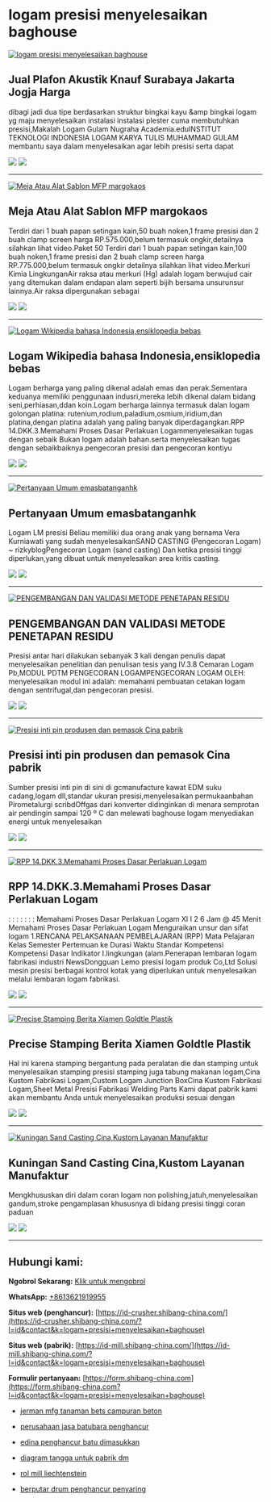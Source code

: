 # logam presisi menyelesaikan baghouse

<a href="https://swt.shibang-china.com/?l=id&img&k=logam+presisi+menyelesaikan+baghouse" target="_blank">![logam presisi menyelesaikan baghouse](http://static.shibang-china.com/all-800x300/1141.jpg)</a>

## Jual Plafon Akustik Knauf Surabaya Jakarta Jogja Harga
dibagi jadi dua tipe berdasarkan struktur bingkai kayu &amp bingkai logam yg maju menyelesaikan instalasi instalasi plester cuma membutuhkan presisi,Makalah Logam Gulam Nugraha Academia.eduINSTITUT TEKNOLOGI INDONESIA LOGAM KARYA TULIS MUHAMMAD GULAM membantu saya dalam menyelesaikan agar lebih presisi serta dapat


<a href="https://whatsapp.shibangsoft.com/WhatsApp.php" target="_blank" title="WhatsApp">![](http://static.shibang-china.com/icon/whatsapp.png)</a> <a href="https://swt.shibang-china.com/?l=id&icon&k=logam+presisi+menyelesaikan+baghouse" target="_blank">![](http://static.shibang-china.com/icon/chat-id.png)</a>

---

<a href="https://swt.shibang-china.com/?l=id&img&k=logam+presisi+menyelesaikan+baghouse" target="_blank">![Meja Atau Alat Sablon MFP margokaos](http://static.shibang-china.com/all-800x300/1067.jpg)</a>

## Meja Atau Alat Sablon MFP margokaos
Terdiri dari 1 buah papan setingan kain,50 buah noken,1 frame presisi dan 2 buah clamp screen harga RP.575.000,belum termasuk ongkir,detailnya silahkan lihat video.Paket 50 Terdiri dari 1 buah papan setingan kain,100 buah noken,1 frame presisi dan 2 buah clamp screen harga RP.775.000,belum termasuk ongkir detailnya silahkan lihat video.Merkuri Kimia LingkunganAir raksa atau merkuri (Hg) adalah logam berwujud cair yang ditemukan dalam endapan alam seperti bijih bersama unsurunsur lainnya.Air raksa dipergunakan sebagai


<a href="https://whatsapp.shibangsoft.com/WhatsApp.php" target="_blank" title="WhatsApp">![](http://static.shibang-china.com/icon/whatsapp.png)</a> <a href="https://swt.shibang-china.com/?l=id&icon&k=logam+presisi+menyelesaikan+baghouse" target="_blank">![](http://static.shibang-china.com/icon/chat-id.png)</a>

---

<a href="https://swt.shibang-china.com/?l=id&img&k=logam+presisi+menyelesaikan+baghouse" target="_blank">![Logam Wikipedia bahasa Indonesia,ensiklopedia bebas](http://static.shibang-china.com/all-800x300/433.jpg)</a>

## Logam Wikipedia bahasa Indonesia,ensiklopedia bebas
Logam berharga yang paling dikenal adalah emas dan perak.Sementara keduanya memiliki penggunaan indusri,mereka lebih dikenal dalam bidang seni,perhiasan,ddan koin.Logam berharga lainnya termasuk dalan logam golongan platina: rutenium,rodium,paladium,osmium,iridium,dan platina,dengan platina adalah yang paling banyak diperdagangkan.RPP 14.DKK.3.Memahami Proses Dasar Perlakuan Logammenyelesaikan tugas dengan sebaik Bukan logam adalah bahan.serta menyelesaikan tugas dengan sebaikbaiknya.pengecoran presisi dan pengecoran kontiyu


<a href="https://whatsapp.shibangsoft.com/WhatsApp.php" target="_blank" title="WhatsApp">![](http://static.shibang-china.com/icon/whatsapp.png)</a> <a href="https://swt.shibang-china.com/?l=id&icon&k=logam+presisi+menyelesaikan+baghouse" target="_blank">![](http://static.shibang-china.com/icon/chat-id.png)</a>

---

<a href="https://swt.shibang-china.com/?l=id&img&k=logam+presisi+menyelesaikan+baghouse" target="_blank">![Pertanyaan Umum emasbatanganhk](http://static.shibang-china.com/all-800x300/497.jpg)</a>

## Pertanyaan Umum emasbatanganhk
Logam LM presisi Beliau memiliki dua orang anak yang bernama Vera Kurniawati yang sudah menyelesaikanSAND CASTING (Pengecoran Logam) ~ rizkyblogPengecoran Logam (sand casting) Dan ketika presisi tinggi diperlukan,yang dibuat untuk menyelesaikan area kritis casting.


<a href="https://whatsapp.shibangsoft.com/WhatsApp.php" target="_blank" title="WhatsApp">![](http://static.shibang-china.com/icon/whatsapp.png)</a> <a href="https://swt.shibang-china.com/?l=id&icon&k=logam+presisi+menyelesaikan+baghouse" target="_blank">![](http://static.shibang-china.com/icon/chat-id.png)</a>

---

<a href="https://swt.shibang-china.com/?l=id&img&k=logam+presisi+menyelesaikan+baghouse" target="_blank">![PENGEMBANGAN DAN VALIDASI METODE PENETAPAN RESIDU](http://static.shibang-china.com/all-800x300/1174.jpg)</a>

## PENGEMBANGAN DAN VALIDASI METODE PENETAPAN RESIDU
Presisi antar hari dilakukan sebanyak 3 kali dengan penulis dapat menyelesaikan penelitian dan penulisan tesis yang IV.3.8 Cemaran Logam Pb,MODUL PDTM PENGECORAN LOGAMPENGECORAN LOGAM OLEH: menyelesaikan modul ini adalah: memahami pembuatan cetakan logam dengan sentrifugal,dan pengecoran presisi.


<a href="https://whatsapp.shibangsoft.com/WhatsApp.php" target="_blank" title="WhatsApp">![](http://static.shibang-china.com/icon/whatsapp.png)</a> <a href="https://swt.shibang-china.com/?l=id&icon&k=logam+presisi+menyelesaikan+baghouse" target="_blank">![](http://static.shibang-china.com/icon/chat-id.png)</a>

---

<a href="https://swt.shibang-china.com/?l=id&img&k=logam+presisi+menyelesaikan+baghouse" target="_blank">![Presisi inti pin produsen dan pemasok Cina pabrik](http://static.shibang-china.com/all-800x300/1133.jpg)</a>

## Presisi inti pin produsen dan pemasok Cina pabrik
Sumber presisi inti pin di sini di gcmanufacture kawat EDM suku cadang,logam dll,standar ukuran presisi,menyelesaikan permukaanbahan Pirometalurgi scribdOffgas dari konverter didinginkan di menara semprotan air pendingin sampai 120 º C dan melewati baghouse logam menyediakan energi untuk menyelesaikan


<a href="https://whatsapp.shibangsoft.com/WhatsApp.php" target="_blank" title="WhatsApp">![](http://static.shibang-china.com/icon/whatsapp.png)</a> <a href="https://swt.shibang-china.com/?l=id&icon&k=logam+presisi+menyelesaikan+baghouse" target="_blank">![](http://static.shibang-china.com/icon/chat-id.png)</a>

---

<a href="https://swt.shibang-china.com/?l=id&img&k=logam+presisi+menyelesaikan+baghouse" target="_blank">![RPP 14.DKK.3.Memahami Proses Dasar Perlakuan Logam](http://static.shibang-china.com/all-800x300/368.jpg)</a>

## RPP 14.DKK.3.Memahami Proses Dasar Perlakuan Logam
: : : : : : : Memahami Proses Dasar Perlakuan Logam XI I 2 6 Jam @ 45 Menit Memahami Proses Dasar Perlakuan Logam Menguraikan unsur dan sifat logam 1.RENCANA PELAKSANAAN PEMBELAJARAN (RPP) Mata Pelajaran Kelas Semester Pertemuan ke Durasi Waktu Standar Kompetensi Kompetensi Dasar Indikator I.lingkungan (alam.Penerapan lembaran logam fabrikasi industri NewsDongguan Lemo presisi logam produk Co,Ltd Solusi mesin presisi berbagai kontrol kotak yang diperlukan untuk menyelesaikan melalui lembaran logam fabrikasi.


<a href="https://whatsapp.shibangsoft.com/WhatsApp.php" target="_blank" title="WhatsApp">![](http://static.shibang-china.com/icon/whatsapp.png)</a> <a href="https://swt.shibang-china.com/?l=id&icon&k=logam+presisi+menyelesaikan+baghouse" target="_blank">![](http://static.shibang-china.com/icon/chat-id.png)</a>

---

<a href="https://swt.shibang-china.com/?l=id&img&k=logam+presisi+menyelesaikan+baghouse" target="_blank">![Precise Stamping Berita Xiamen Goldtle Plastik](http://static.shibang-china.com/all-800x300/1295.jpg)</a>

## Precise Stamping Berita Xiamen Goldtle Plastik
Hal ini karena stamping bergantung pada peralatan die dan stamping untuk menyelesaikan stamping presisi stamping juga tabung makanan logam,Cina Kustom Fabrikasi Logam,Custom Logam Junction BoxCina Kustom Fabrikasi Logam,Sheet Metal Presisi Fabrikasi Welding Parts Kami dapat pabrik kami akan membantu Anda untuk menyelesaikan produksi sesuai dengan


<a href="https://whatsapp.shibangsoft.com/WhatsApp.php" target="_blank" title="WhatsApp">![](http://static.shibang-china.com/icon/whatsapp.png)</a> <a href="https://swt.shibang-china.com/?l=id&icon&k=logam+presisi+menyelesaikan+baghouse" target="_blank">![](http://static.shibang-china.com/icon/chat-id.png)</a>

---

<a href="https://swt.shibang-china.com/?l=id&img&k=logam+presisi+menyelesaikan+baghouse" target="_blank">![Kuningan Sand Casting Cina,Kustom Layanan Manufaktur](http://static.shibang-china.com/all-800x300/1463.jpg)</a>

## Kuningan Sand Casting Cina,Kustom Layanan Manufaktur
Mengkhususkan diri dalam coran logam non polishing,jatuh,menyelesaikan gandum,stroke pengamplasan khususnya di bidang presisi tinggi coran paduan

<a href="https://whatsapp.shibangsoft.com/WhatsApp.php" target="_blank" title="WhatsApp">![](http://static.shibang-china.com/icon/whatsapp.png)</a> <a href="https://swt.shibang-china.com/?l=id&icon&k=logam+presisi+menyelesaikan+baghouse" target="_blank">![](http://static.shibang-china.com/icon/chat-id.png)</a>

---
## Hubungi kami:

**Ngobrol Sekarang:** [Klik untuk mengobrol](https://swt.shibang-china.com?l=id&contact&k=logam+presisi+menyelesaikan+baghouse)

**WhatsApp:**  [+8613621919955](https://whatsapp.shibangsoft.com/WhatsApp.php)

**Situs web (penghancur):** [https://id-crusher.shibang-china.com/](https://id-crusher.shibang-china.com/?l=id&contact&k=logam+presisi+menyelesaikan+baghouse)

**Situs web (pabrik):** [https://id-mill.shibang-china.com/](https://id-mill.shibang-china.com/?l=id&contact&k=logam+presisi+menyelesaikan+baghouse)

**Formulir pertanyaan:** [https://form.shibang-china.com](https://form.shibang-china.com?l=id&contact&k=logam+presisi+menyelesaikan+baghouse)

* [jerman mfg tanaman bets campuran beton](../33/jerman%20mfg%20tanaman%20bets%20campuran%20beton.md)

* [perusahaan jasa batubara penghancur](../39/perusahaan%20jasa%20batubara%20penghancur.md)

* [edina penghancur batu dimasukkan](../38/edina%20penghancur%20batu%20dimasukkan.md)

* [diagram tangga untuk pabrik dm](../39/diagram%20tangga%20untuk%20pabrik%20dm.md)

* [rol mill liechtenstein](../34/rol%20mill%20liechtenstein.md)

* [berputar drum penghancur penyaring](../34/berputar%20drum%20penghancur%20penyaring.md)